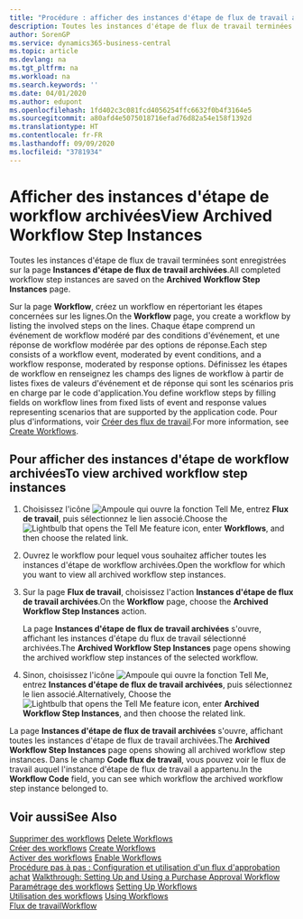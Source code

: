 ```yaml
---
title: "Procédure : afficher des instances d'étape de flux de travail archivées | Microsoft Docs"
description: Toutes les instances d'étape de flux de travail terminées sont enregistrées sur la page **Instances d'étape de flux de travail archivées**.
author: SorenGP
ms.service: dynamics365-business-central
ms.topic: article
ms.devlang: na
ms.tgt_pltfrm: na
ms.workload: na
ms.search.keywords: ''
ms.date: 04/01/2020
ms.author: edupont
ms.openlocfilehash: 1fd402c3c081fcd4056254ffc6632f0b4f3164e5
ms.sourcegitcommit: a80afd4e5075018716efad76d82a54e158f1392d
ms.translationtype: HT
ms.contentlocale: fr-FR
ms.lasthandoff: 09/09/2020
ms.locfileid: "3781934"
---
```

# <a name="view-archived-workflow-step-instances"></a><span data-ttu-id="07f1e-103">Afficher des instances d'étape de workflow archivées</span><span class="sxs-lookup"><span data-stu-id="07f1e-103">View Archived Workflow Step Instances</span></span>
<span data-ttu-id="07f1e-104">Toutes les instances d'étape de flux de travail terminées sont enregistrées sur la page **Instances d'étape de flux de travail archivées**.</span><span class="sxs-lookup"><span data-stu-id="07f1e-104">All completed workflow step instances are saved on the **Archived Workflow Step Instances** page.</span></span>  

 <span data-ttu-id="07f1e-105">Sur la page **Workflow**, créez un workflow en répertoriant les étapes concernées sur les lignes.</span><span class="sxs-lookup"><span data-stu-id="07f1e-105">On the **Workflow** page, you create a workflow by listing the involved steps on the lines.</span></span> <span data-ttu-id="07f1e-106">Chaque étape comprend un événement de workflow modéré par des conditions d'événement, et une réponse de workflow modérée par des options de réponse.</span><span class="sxs-lookup"><span data-stu-id="07f1e-106">Each step consists of a workflow event, moderated by event conditions, and a workflow response, moderated by response options.</span></span> <span data-ttu-id="07f1e-107">Définissez les étapes de workflow en renseignez les champs des lignes de workflow à partir de listes fixes de valeurs d'événement et de réponse qui sont les scénarios pris en charge par le code d'application.</span><span class="sxs-lookup"><span data-stu-id="07f1e-107">You define workflow steps by filling fields on workflow lines from fixed lists of event and response values representing scenarios that are supported by the application code.</span></span> <span data-ttu-id="07f1e-108">Pour plus d'informations, voir [Créer des flux de travail](across-how-to-create-workflows.md).</span><span class="sxs-lookup"><span data-stu-id="07f1e-108">For more information, see [Create Workflows](across-how-to-create-workflows.md).</span></span>  

## <a name="to-view-archived-workflow-step-instances"></a><span data-ttu-id="07f1e-109">Pour afficher des instances d'étape de workflow archivées</span><span class="sxs-lookup"><span data-stu-id="07f1e-109">To view archived workflow step instances</span></span>  
1.  <span data-ttu-id="07f1e-110">Choisissez l'icône ![Ampoule qui ouvre la fonction Tell Me](media/ui-search/search_small.png "Dites-moi ce que vous voulez faire"), entrez **Flux de travail**, puis sélectionnez le lien associé.</span><span class="sxs-lookup"><span data-stu-id="07f1e-110">Choose the ![Lightbulb that opens the Tell Me feature](media/ui-search/search_small.png "Tell me what you want to do") icon, enter **Workflows**, and then choose the related link.</span></span>  
2.  <span data-ttu-id="07f1e-111">Ouvrez le workflow pour lequel vous souhaitez afficher toutes les instances d'étape de workflow archivées.</span><span class="sxs-lookup"><span data-stu-id="07f1e-111">Open the workflow for which you want to view all archived workflow step instances.</span></span>  
3.  <span data-ttu-id="07f1e-112">Sur la page **Flux de travail**, choisissez l'action **Instances d'étape de flux de travail archivées**.</span><span class="sxs-lookup"><span data-stu-id="07f1e-112">On the **Workflow** page, choose the **Archived Workflow Step Instances** action.</span></span>  

    <span data-ttu-id="07f1e-113">La page **Instances d'étape de flux de travail archivées** s'ouvre, affichant les instances d'étape du flux de travail sélectionné archivées.</span><span class="sxs-lookup"><span data-stu-id="07f1e-113">The **Archived Workflow Step Instances** page opens showing the archived workflow step instances of the selected workflow.</span></span>  
4.  <span data-ttu-id="07f1e-114">Sinon, choisissez l'icône ![Ampoule qui ouvre la fonction Tell Me](media/ui-search/search_small.png "Dites-moi ce que vous voulez faire"), entrez **Instances d'étape de flux de travail archivées**, puis sélectionnez le lien associé.</span><span class="sxs-lookup"><span data-stu-id="07f1e-114">Alternatively, Choose the ![Lightbulb that opens the Tell Me feature](media/ui-search/search_small.png "Tell me what you want to do") icon, enter **Archived Workflow Step Instances**, and then choose the related link.</span></span>  

<span data-ttu-id="07f1e-115">La page **Instances d'étape de flux de travail archivées** s'ouvre, affichant toutes les instances d'étape de flux de travail archivées.</span><span class="sxs-lookup"><span data-stu-id="07f1e-115">The **Archived Workflow Step Instances** page opens showing all archived workflow step instances.</span></span> <span data-ttu-id="07f1e-116">Dans le champ **Code flux de travail**, vous pouvez voir le flux de travail auquel l'instance d'étape de flux de travail a appartenu.</span><span class="sxs-lookup"><span data-stu-id="07f1e-116">In the **Workflow Code** field, you can see which workflow the archived workflow step instance belonged to.</span></span>  

## <a name="see-also"></a><span data-ttu-id="07f1e-117">Voir aussi</span><span class="sxs-lookup"><span data-stu-id="07f1e-117">See Also</span></span>  
 <span data-ttu-id="07f1e-118">[Supprimer des workflows](across-how-to-delete-workflows.md) </span><span class="sxs-lookup"><span data-stu-id="07f1e-118">[Delete Workflows](across-how-to-delete-workflows.md) </span></span>  
 <span data-ttu-id="07f1e-119">[Créer des workflows](across-how-to-create-workflows.md) </span><span class="sxs-lookup"><span data-stu-id="07f1e-119">[Create Workflows](across-how-to-create-workflows.md) </span></span>  
 <span data-ttu-id="07f1e-120">[Activer des workflows](across-how-to-enable-workflows.md) </span><span class="sxs-lookup"><span data-stu-id="07f1e-120">[Enable Workflows](across-how-to-enable-workflows.md) </span></span>  
 <span data-ttu-id="07f1e-121">[Procédure pas à pas : Configuration et utilisation d'un flux d'approbation achat](walkthrough-setting-up-and-using-a-purchase-approval-workflow.md) </span><span class="sxs-lookup"><span data-stu-id="07f1e-121">[Walkthrough: Setting Up and Using a Purchase Approval Workflow](walkthrough-setting-up-and-using-a-purchase-approval-workflow.md) </span></span>  
 <span data-ttu-id="07f1e-122">[Paramétrage des workflows](across-set-up-workflows.md) </span><span class="sxs-lookup"><span data-stu-id="07f1e-122">[Setting Up Workflows](across-set-up-workflows.md) </span></span>  
 <span data-ttu-id="07f1e-123">[Utilisation des workflows](across-use-workflows.md) </span><span class="sxs-lookup"><span data-stu-id="07f1e-123">[Using Workflows](across-use-workflows.md) </span></span>  
 [<span data-ttu-id="07f1e-124">Flux de travail</span><span class="sxs-lookup"><span data-stu-id="07f1e-124">Workflow</span></span>](across-workflow.md)
